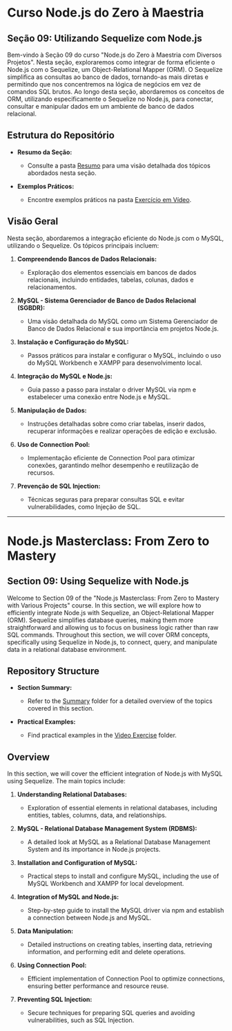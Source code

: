# Curso Node.js do Zero à Maestria

## Seção 09: Utilizando Sequelize com Node.js

Bem-vindo à Seção 09 do curso "Node.js do Zero à Maestria com Diversos Projetos". Nesta seção, exploraremos como integrar de forma eficiente o Node.js com o Sequelize, um Object-Relational Mapper (ORM). O Sequelize simplifica as consultas ao banco de dados, tornando-as mais diretas e permitindo que nos concentremos na lógica de negócios em vez de comandos SQL brutos. Ao longo desta seção, abordaremos os conceitos de ORM, utilizando especificamente o Sequelize no Node.js, para conectar, consultar e manipular dados em um ambiente de banco de dados relacional.

## Estrutura do Repositório

- **Resumo da Seção:**
  - Consulte a pasta [Resumo](./RESUMO/) para uma visão detalhada dos tópicos abordados nesta seção.

- **Exemplos Práticos:**
  - Encontre exemplos práticos na pasta [Exercício em Vídeo](./EXERCICIOS/EXERCICIO%20VIDEO%20AULA/).

## Visão Geral

Nesta seção, abordaremos a integração eficiente do Node.js com o MySQL, utilizando o Sequelize. Os tópicos principais incluem:

1. **Compreendendo Bancos de Dados Relacionais:**
   - Exploração dos elementos essenciais em bancos de dados relacionais, incluindo entidades, tabelas, colunas, dados e relacionamentos.

2. **MySQL - Sistema Gerenciador de Banco de Dados Relacional (SGBDR):**
   - Uma visão detalhada do MySQL como um Sistema Gerenciador de Banco de Dados Relacional e sua importância em projetos Node.js.

3. **Instalação e Configuração do MySQL:**
   - Passos práticos para instalar e configurar o MySQL, incluindo o uso do MySQL Workbench e XAMPP para desenvolvimento local.

4. **Integração do MySQL e Node.js:**
   - Guia passo a passo para instalar o driver MySQL via npm e estabelecer uma conexão entre Node.js e MySQL.

5. **Manipulação de Dados:**
   - Instruções detalhadas sobre como criar tabelas, inserir dados, recuperar informações e realizar operações de edição e exclusão.

6. **Uso de Connection Pool:**
   - Implementação eficiente de Connection Pool para otimizar conexões, garantindo melhor desempenho e reutilização de recursos.

7. **Prevenção de SQL Injection:**
   - Técnicas seguras para preparar consultas SQL e evitar vulnerabilidades, como Injeção de SQL.

***

# Node.js Masterclass: From Zero to Mastery

## Section 09: Using Sequelize with Node.js

Welcome to Section 09 of the "Node.js Masterclass: From Zero to Mastery with Various Projects" course. In this section, we will explore how to efficiently integrate Node.js with Sequelize, an Object-Relational Mapper (ORM). Sequelize simplifies database queries, making them more straightforward and allowing us to focus on business logic rather than raw SQL commands. Throughout this section, we will cover ORM concepts, specifically using Sequelize in Node.js, to connect, query, and manipulate data in a relational database environment.

## Repository Structure

- **Section Summary:**
  - Refer to the [Summary](./RESUMO/) folder for a detailed overview of the topics covered in this section.

- **Practical Examples:**
  - Find practical examples in the [Video Exercise](./EXERCICIOS/EXERCICIO%20VIDEO%20AULA/) folder.

## Overview

In this section, we will cover the efficient integration of Node.js with MySQL using Sequelize. The main topics include:

1. **Understanding Relational Databases:**
   - Exploration of essential elements in relational databases, including entities, tables, columns, data, and relationships.

2. **MySQL - Relational Database Management System (RDBMS):**
   - A detailed look at MySQL as a Relational Database Management System and its importance in Node.js projects.

3. **Installation and Configuration of MySQL:**
   - Practical steps to install and configure MySQL, including the use of MySQL Workbench and XAMPP for local development.

4. **Integration of MySQL and Node.js:**
   - Step-by-step guide to install the MySQL driver via npm and establish a connection between Node.js and MySQL.

5. **Data Manipulation:**
   - Detailed instructions on creating tables, inserting data, retrieving information, and performing edit and delete operations.

6. **Using Connection Pool:**
   - Efficient implementation of Connection Pool to optimize connections, ensuring better performance and resource reuse.

7. **Preventing SQL Injection:**
   - Secure techniques for preparing SQL queries and avoiding vulnerabilities, such as SQL Injection.
